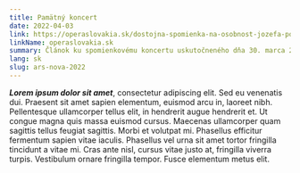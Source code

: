 ```yaml
---
title: Pamätný koncert
date: 2022-04-03
link: https://operaslovakia.sk/dostojna-spomienka-na-osobnost-jozefa-podprockeho-v-kosiciach/
linkName: operaslovakia.sk
summary: Článok ku spomienkovému koncertu uskutočneného dňa 30. marca 2022 z pera Lýdie Urbančikovej, bol uverejnený na stránke operaslovakia.sk.
lang: sk
slug: ars-nova-2022
---
```


 ***Lorem ipsum dolor sit amet***, consectetur adipiscing elit. Sed eu venenatis dui. Praesent sit amet sapien elementum, euismod arcu in, laoreet nibh. Pellentesque ullamcorper tellus elit, in hendrerit augue hendrerit et. Ut congue magna quis massa euismod cursus. Maecenas ullamcorper quam sagittis tellus feugiat sagittis. Morbi et volutpat mi. Phasellus efficitur fermentum sapien vitae iaculis. Phasellus vel urna sit amet tortor fringilla tincidunt a vitae mi. Cras ante nisl, cursus vitae justo at, fringilla viverra turpis. Vestibulum ornare fringilla tempor. Fusce elementum metus elit.